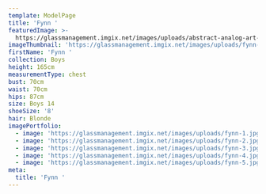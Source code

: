 ```yaml
---
template: ModelPage
title: 'Fynn '
featuredImage: >-
  https://glassmanagement.imgix.net/images/uploads/abstract-analog-art-390089.jpg
imageThumbnail: 'https://glassmanagement.imgix.net/images/uploads/fynn-1.jpg'
firstName: 'Fynn '
collection: Boys
height: 165cm
measurementType: chest
bust: 70cm
waist: 70cm
hips: 87cm
size: Boys 14
shoeSize: '8'
hair: Blonde
imagePortfolio:
  - image: 'https://glassmanagement.imgix.net/images/uploads/fynn-1.jpg'
  - image: 'https://glassmanagement.imgix.net/images/uploads/fynn-2.jpg'
  - image: 'https://glassmanagement.imgix.net/images/uploads/fynn-3.jpg'
  - image: 'https://glassmanagement.imgix.net/images/uploads/fynn-4.jpg'
  - image: 'https://glassmanagement.imgix.net/images/uploads/fynn-5.jpg'
meta:
  title: 'Fynn '
---
```



